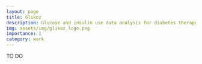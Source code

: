 ```yaml
---
layout: page
title: Glikoz
description: Glucose and insulin use data analysis for diabetes therapy
img: assets/img/glikoz_logo.png
importance: 1
category: work
---
```


TO DO
